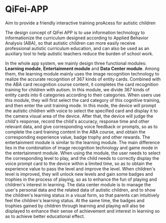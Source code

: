 # QiFei-APP
Aim to provide a friendly interactive training proAcess for autistic children

The design concept of QiFei APP is to use information technology to informationize the curriculum designed according to Applied Behavior Analysis (ABA), so that autistic children can more easily receive professional autistic curriculum education, and can also be used as an auxiliary tool to help autistic teachers reduce the burden of school work. 

In the whole app system, we mainly design three functional modules: **Learning module**, **Entertainment module** and **Data Center module**. Among them, the learning module mainly uses the image recognition technology to realize the accurate recognition of 367 kinds of entity cards. Combined with the ABA card recognition course content, it completes the card recognition training for children with autism. In this module, we divide 367 kinds of entity cards into 6 categories according to their categories. When users use this module, they will first select the card category of this cognitive training, and then enter the unit training mode. In this mode, the device will prompt the autistic children with voice to select the specified card and display it to the camera visual area of the device. After that, the device will judge the child's response, record the child's accuracy, response time and other relevant data, and give corresponding voice feedback or prompts, so as to complete the card training content in the ABA course, and obtain the corresponding experience value, badge trophy and other rewards. The entertainment module is similar to the learning module. The main difference lies in the combination of image recognition technology and game mode in the entertainment module. When using the module, the user needs to select the corresponding level to play, and the child needs to correctly display the voice prompt card to the device within a limited time, so as to obtain the experience value to pass the level and improve the level. When children's level is improved, they will unlock new levels and gain some badges and trophies in the process of playing, so as to enhance the fun of playing and children's interest in learning. The data center module is to manage the user's personal data and the related data of autistic children, and to show the children's learning status in a visual form, so that parents can intuitively feel the children's learning status. At the same time, the badges and trophies gained by children through learning and playing will also be displayed to enhance their sense of achievement and interest in learning so as to achieve better educational effect.

